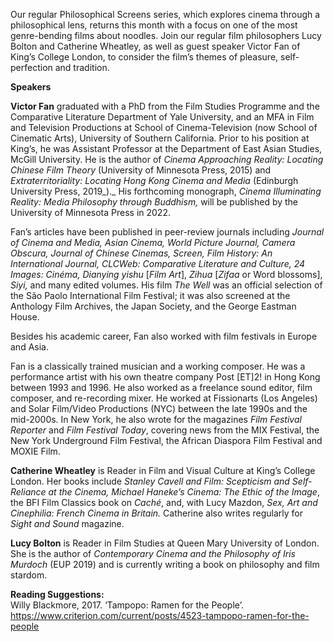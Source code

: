
Our regular Philosophical Screens series, which explores cinema through a philosophical lens, returns this month with a focus on one of the most genre-bending films about noodles. Join our regular film philosophers Lucy Bolton and Catherine Wheatley, as well as guest speaker Victor Fan of King’s College London, to consider the film’s themes of pleasure, self-perfection and tradition.<br>

**Speakers**<br>

**Victor Fan** graduated with a PhD from the Film Studies Programme and the Comparative Literature Department of Yale University, and an MFA in Film and Television Productions at School of Cinema-Television (now School of Cinematic Arts), University of Southern California. Prior to his position at King’s, he was Assistant Professor at the Department of East Asian Studies, McGill University. He is the author of _Cinema Approaching Reality: Locating Chinese Film Theory_ (University of Minnesota Press, 2015) and _Extraterritoriality: Locating Hong Kong Cinema and Media_ (Edinburgh University Press, 2019_)._ His forthcoming monograph, _Cinema Illuminating Reality: Media Philosophy through Buddhism,_ will be published by the University of Minnesota Press in 2022.

Fan’s articles have been published in peer-review journals including _Journal of Cinema and Media,_ _Asian Cinema,_ _World Picture Journal, Camera Obscura, Journal of Chinese Cinemas, Screen, Film History: An International Journal, CLCWeb: Comparative Literature and Culture, 24 Images: Cinéma, Dianying yishu_ [_Film Art_], _Zihua_ [_Zifaa_ or Word blossoms], _Siyi,_ and many edited volumes. His film _The Well_ was an official selection of the São Paolo International Film Festival; it was also screened at the Anthology Film Archives, the Japan Society, and the George Eastman House.

Besides his academic career, Fan also worked with film festivals in Europe and Asia.

Fan is a classically trained musician and a working composer. He was a performance artist with his own theatre company Post [ET]2! in Hong Kong between 1993 and 1996. He also worked as a freelance sound editor, film composer, and re-recording mixer. He worked at Fissionarts (Los Angeles) and Solar Film/Video Productions (NYC) between the late 1990s and the mid-2000s.  In New York, he also wrote for the magazines _Film Festival Reporter_ and _Film Festival Today_, covering news from the MIX Festival, the New York Underground Film Festival, the African Diaspora Film Festival and MOXIE Film.<br>

**Catherine Wheatley** is Reader in Film and Visual Culture at King’s College London. Her books include _Stanley Cavell and Film: Scepticism and Self-Reliance at the Cinema, Michael Haneke’s Cinema: The Ethic of the Image_, the BFI Film Classics book on _Caché_, and, with Lucy Mazdon, _Sex, Art and Cinephilia: French Cinema in Britain._ Catherine also writes regularly for _Sight and Sound_ magazine.<br>

**Lucy Bolton** is Reader in Film Studies at Queen Mary University of London. She is the author of _Contemporary Cinema and the Philosophy of Iris Murdoch_ (EUP 2019) and is currently writing a book on philosophy and film stardom.<br>

**Reading Suggestions:**<br>
Willy Blackmore, 2017. ‘Tampopo: Ramen for the People’.  https://www.criterion.com/current/posts/4523-tampopo-ramen-for-the-people
<!--stackedit_data:
eyJoaXN0b3J5IjpbMjg2NDg3NDg1XX0=
-->